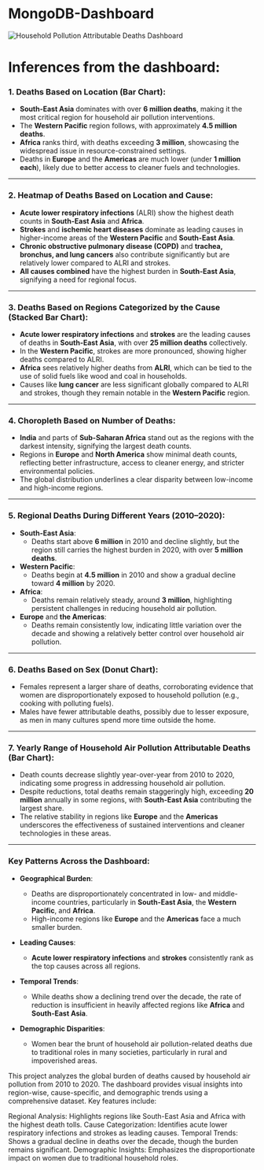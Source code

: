 # MongoDB-Dashboard
![Household Pollution Attributable Deaths Dashboard](https://github.com/user-attachments/assets/6c629df3-b0b5-412f-9b49-60b789796e75)

# Inferences from the dashboard:

### 1. **Deaths Based on Location (Bar Chart)**:
   - **South-East Asia** dominates with over **6 million deaths**, making it the most critical region for household air pollution interventions.
   - The **Western Pacific** region follows, with approximately **4.5 million deaths**.
   - **Africa** ranks third, with deaths exceeding **3 million**, showcasing the widespread issue in resource-constrained settings.
   - Deaths in **Europe** and the **Americas** are much lower (under **1 million each**), likely due to better access to cleaner fuels and technologies.

---

### 2. **Heatmap of Deaths Based on Location and Cause**:
   - **Acute lower respiratory infections** (ALRI) show the highest death counts in **South-East Asia** and **Africa**.
   - **Strokes** and **ischemic heart diseases** dominate as leading causes in higher-income areas of the **Western Pacific** and **South-East Asia**.
   - **Chronic obstructive pulmonary disease (COPD)** and **trachea, bronchus, and lung cancers** also contribute significantly but are relatively lower compared to ALRI and strokes.
   - **All causes combined** have the highest burden in **South-East Asia**, signifying a need for regional focus.

---

### 3. **Deaths Based on Regions Categorized by the Cause (Stacked Bar Chart)**:
   - **Acute lower respiratory infections** and **strokes** are the leading causes of deaths in **South-East Asia**, with over **25 million deaths** collectively.
   - In the **Western Pacific**, strokes are more pronounced, showing higher deaths compared to ALRI.
   - **Africa** sees relatively higher deaths from **ALRI**, which can be tied to the use of solid fuels like wood and coal in households.
   - Causes like **lung cancer** are less significant globally compared to ALRI and strokes, though they remain notable in the **Western Pacific** region.

---

### 4. **Choropleth Based on Number of Deaths**:
   - **India** and parts of **Sub-Saharan Africa** stand out as the regions with the darkest intensity, signifying the largest death counts.
   - Regions in **Europe** and **North America** show minimal death counts, reflecting better infrastructure, access to cleaner energy, and stricter environmental policies.
   - The global distribution underlines a clear disparity between low-income and high-income regions.

---

### 5. **Regional Deaths During Different Years (2010–2020)**:
   - **South-East Asia**:
     - Deaths start above **6 million** in 2010 and decline slightly, but the region still carries the highest burden in 2020, with over **5 million deaths**.
   - **Western Pacific**:
     - Deaths begin at **4.5 million** in 2010 and show a gradual decline toward **4 million** by 2020.
   - **Africa**:
     - Deaths remain relatively steady, around **3 million**, highlighting persistent challenges in reducing household air pollution.
   - **Europe** and **the Americas**:
     - Deaths remain consistently low, indicating little variation over the decade and showing a relatively better control over household air pollution.

---

### 6. **Deaths Based on Sex (Donut Chart)**:
   - Females represent a larger share of deaths, corroborating evidence that women are disproportionately exposed to household pollution (e.g., cooking with polluting fuels).
   - Males have fewer attributable deaths, possibly due to lesser exposure, as men in many cultures spend more time outside the home.

---

### 7. **Yearly Range of Household Air Pollution Attributable Deaths (Bar Chart)**:
   - Death counts decrease slightly year-over-year from 2010 to 2020, indicating some progress in addressing household air pollution.
   - Despite reductions, total deaths remain staggeringly high, exceeding **20 million** annually in some regions, with **South-East Asia** contributing the largest share.
   - The relative stability in regions like **Europe** and the **Americas** underscores the effectiveness of sustained interventions and cleaner technologies in these areas.

---

### Key Patterns Across the Dashboard:
- **Geographical Burden**:
  - Deaths are disproportionately concentrated in low- and middle-income countries, particularly in **South-East Asia**, the **Western Pacific**, and **Africa**.
  - High-income regions like **Europe** and the **Americas** face a much smaller burden.
  
- **Leading Causes**:
  - **Acute lower respiratory infections** and **strokes** consistently rank as the top causes across all regions.

- **Temporal Trends**:
  - While deaths show a declining trend over the decade, the rate of reduction is insufficient in heavily affected regions like **Africa** and **South-East Asia**.

- **Demographic Disparities**:
  - Women bear the brunt of household air pollution-related deaths due to traditional roles in many societies, particularly in rural and impoverished areas.

This project analyzes the global burden of deaths caused by household air pollution from 2010 to 2020. The dashboard provides visual insights into region-wise, cause-specific, and demographic trends using a comprehensive dataset. Key features include:

Regional Analysis: Highlights regions like South-East Asia and Africa with the highest death tolls.
Cause Categorization: Identifies acute lower respiratory infections and strokes as leading causes.
Temporal Trends: Shows a gradual decline in deaths over the decade, though the burden remains significant.
Demographic Insights: Emphasizes the disproportionate impact on women due to traditional household roles.
